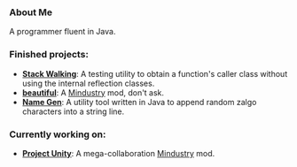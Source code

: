 ### About Me

A programmer fluent in Java.

### Finished projects:
- [**Stack Walking**](https://github.com/GlennFolker/StackWalking): A testing utility to obtain a function's caller class without using the internal reflection classes.
- [**beautiful**](https://github.com/GlennFolker/beautiful): A [Mindustry](https://github.com/Anuken/Mindustry) mod, don't ask.
- [**Name Gen**](https://github.com/GlennFolker/NameGen): A utility tool written in Java to append random zalgo characters into a string line.

### Currently working on:
- [**Project Unity**](https://github.com/AvantTeam/ProjectUnity): A mega-collaboration [Mindustry](https://github.com/Anuken/Mindustry) mod.
